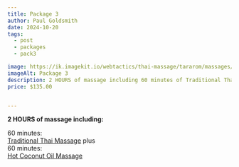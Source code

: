 ```yaml
---
title: Package 3
author: Paul Goldsmith
date: 2024-10-20
tags: 
  - post
  - packages
  - pack3

image: https://ik.imagekit.io/webtactics/thai-massage/tararom/massages/Thai-Hot-Coconut-Oil-Massage_q_DgdLvtM6.jpg
imageAlt: Package 3
description: 2 HOURS of massage including 60 minutes of Traditional Thai Massage plus 60 minutes of Hot Coconut Oil Massage
price: $135.00


---
```



**2 HOURS of massage including:**

60 minutes:  
[Traditional Thai Massage](https://tararom-thai.netlify.app/treatments/traditional-thai-massage/) plus  
60 minutes:  
[Hot Coconut Oil Massage](https://tararom-thai.netlify.app/treatments/hot-coconut-oil-massage/)